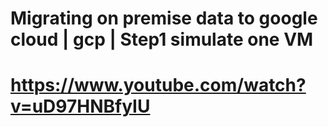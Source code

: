# Migrating on premise data to google cloud | gcp | Step1 simulate one VM
# https://www.youtube.com/watch?v=uD97HNBfyIU
